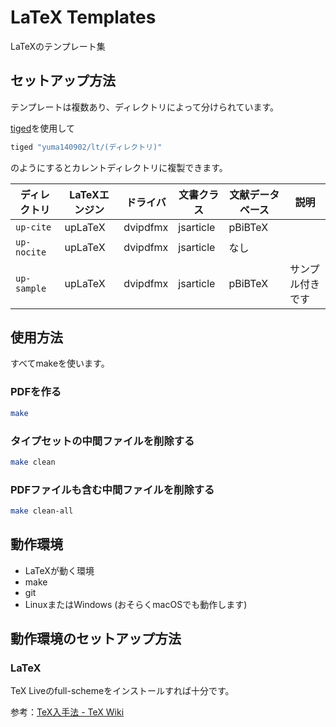 # LaTeX Templates

LaTeXのテンプレート集

## セットアップ方法

テンプレートは複数あり、ディレクトリによって分けられています。

[tiged](https://github.com/tiged/tiged)を使用して

```sh
tiged "yuma140902/lt/(ディレクトリ)"
```

のようにするとカレントディレクトリに複製できます。

| ディレクトリ               | LaTeXエンジン | ドライバ | 文書クラス  | 文献データベース |  説明 |
|----------------------------|---------------|----------|-------------|------------------|------|
| `up-cite`                  | upLaTeX       | dvipdfmx | jsarticle   | pBiBTeX          | |
| `up-nocite`                | upLaTeX       | dvipdfmx | jsarticle   | なし             | |
| `up-sample`                | upLaTeX       | dvipdfmx | jsarticle   | pBiBTeX          | サンプル付きです |

## 使用方法

すべてmakeを使います。

### PDFを作る

```sh
make
```

### タイプセットの中間ファイルを削除する

```sh
make clean
```

### PDFファイルも含む中間ファイルを削除する

```sh
make clean-all
```

## 動作環境

- LaTeXが動く環境
- make
- git
- LinuxまたはWindows (おそらくmacOSでも動作します)

## 動作環境のセットアップ方法

### LaTeX

TeX Liveのfull-schemeをインストールすれば十分です。

参考：[TeX入手法 - TeX Wiki](https://texwiki.texjp.org/?TeX入手法)

